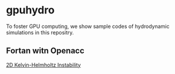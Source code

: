 # gpuhydro
To foster GPU computing, we show sample codes of hydrodynamic simulations in this repositry.

## Fortan witn Openacc

[2D Kelvin-Helmholtz Instability](KHf90openacc/README.md)
